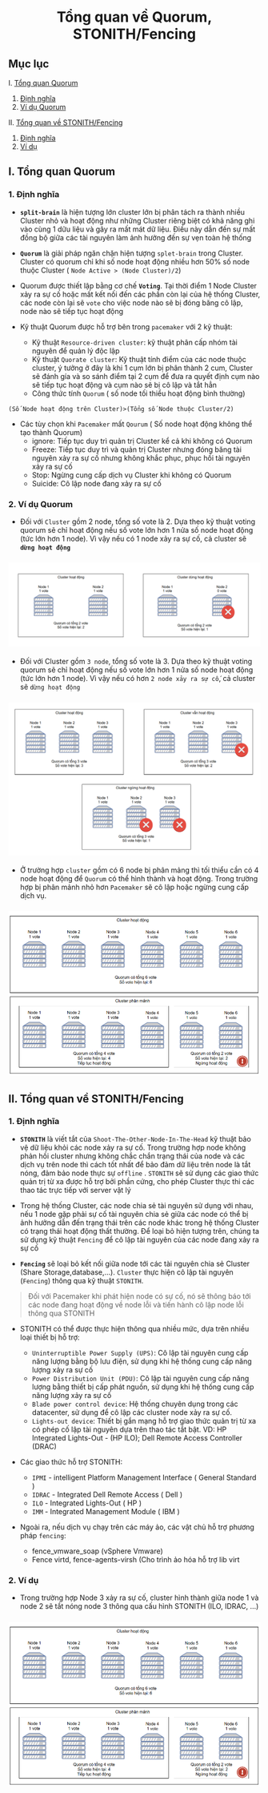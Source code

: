 <h1 align="center">Tổng quan về Quorum, STONITH/Fencing</h1>

## Mục lục
I. [Tổng quan Quorum](#tongquanquorum)

  1. [Định nghĩa](#dinhnghiaquorum)
  2. [Ví dụ Quorum](#viduquorum)

II. [Tổng quan về STONITH/Fencing](#STONITH/Fencing)
  1. [Định nghĩa](#dinhnghiaSTONITH/Fencing)
  2. [Ví dụ](#viduSTONITH/Fencing)


## I. <a name="tongquanquorum"></a>Tổng quan Quorum
### 1. <a name="dinhnghiaquorum"></a>Định nghĩa
- **`split-brain`** là hiện tượng lớn cluster lớn bị phân tách ra thành nhiều Cluster nhỏ và hoạt động như những Cluster riêng biệt có khả năng ghi vào cùng 1 dữu liệu và gây ra mất mát dữ liệu. Điều này dẫn đến sự mất đồng bộ giữa các tài nguyên làm ảnh hưởng đến sự vẹn toàn hệ thống

- **`Quorum`** là giải pháp ngăn chặn hiện tượng `splet-brain` trong Cluster. Cluster có quorum chỉ khi số node hoạt động nhiều hơn 50% số node thuộc Cluster ( `Node Active > (Node Cluster)/2`)

- Quorum được thiết lập bằng cơ chế **`Voting`**. Tại thời điểm 1 Node Cluster xảy ra sự cố hoặc mất kết nối đến các phần còn lại của hệ thống Cluster, các node còn lại sẽ `vote` cho việc node nào sẽ bị đóng băng cô lập, node nào sẽ tiếp tục hoạt động

- Kỹ thuật Quorum được hỗ trợ bên trong `pacemaker` với 2 kỹ thuật:
  - Kỹ thuật `Resource-driven cluster`: kỹ thuật phân cấp nhóm tài nguyên để quản lý độc lập
  - Kỹ thuật `Quorate cluster`: Kỹ thuật tính điểm của các node thuộc cluster, ý tưởng ở đây là khi 1 cụm lớn bị phân thành 2 cum, Cluster sẽ đánh gía và so sánh điểm tại 2 cụm để đưa ra quyết định cụm nào sẽ tiếp tục hoạt động và cụm nào sẽ bị cô lập và tắt hẳn 
  - Công thức tính `Quorum` ( số node tối thiểu hoạt động bình thường)
```
(Số Node hoạt động trên Cluster)>(Tổng số Node thuộc Cluster/2)
```

- Các tùy chọn khi `Pacemaker` mất `Qourum` ( Số node hoạt động không thể tạo thành Quorum)
  - ignore: Tiếp tục duy trì quản trị Cluster kể cả khi không có Quorum
  - Freeze: Tiếp tục duy trì và quản trị Cluster nhưng đóng băng tài nguyên xảy ra sự cố nhưng không khắc phục, phục hồi tài nguyên xảy ra sự cố
  - Stop: Ngừng cung cấp dịch vụ Cluster khi không có Quorum
  - Suicide: Cô lập node đang xảy ra sự cố

### 2. <a name="viduquorum"></a>Ví dụ Quorum

- Đối với `Cluster` gồm 2 node, tổng số vote là 2. Dựa theo kỹ thuật voting quorum sẽ chỉ hoạt động nếu số vote lớn hơn 1 nửa số node hoạt động (tức lớn hơn 1 node). Vì vậy nếu có 1 node xảy ra sự cố, cả cluster sẽ **`dừng hoạt động`**
<h3 align="center"><img src="../../Images/Cluster/9.png"></h3>

- Đối với Cluster gồm `3 node`, tổng số vote là 3. Dựa theo kỹ thuật voting quorum sẽ chỉ hoạt động nếu số vote lớn hơn 1 nửa số node hoạt động (tức lớn hơn 1 node). Vì vậy nếu có hơn `2 node xảy ra sự cố`, cả cluster sẽ `dừng hoạt động`
<h3 align="center"><img src="../../Images/Cluster/10.png"></h3>

- Ở trường hợp `cluster` gồm có 6 node bị phân mảng thì tối thiểu cần có 4 node hoạt động để `Quorum` có thể hình thành và hoạt động. Trong trường hợp bị phân mảnh nhỏ hơn `Pacemaker` sẽ cô lập hoặc ngừng cung cấp dịch vụ.
<h3 align="center"><img src="../../Images/Cluster/11.png"></h3>


## II. <a name="STONITH/Fencing"></a>Tổng quan về STONITH/Fencing
### 1. <a name="dinhnghiaSTONITH/Fencing"></a>Định nghĩa

- **`STONITH`** là viết tắt của `Shoot-The-Other-Node-In-The-Head` kỹ thuật bảo vệ dữ liệu khỏi các node xảy ra sự cố. Trong trường hợp node không phản hồi cluster nhưng không chắc chắn trạng thái của node và các dịch vụ trên node thì cách tốt nhất để bảo đảm dữ liệu trên node là tắt nóng, đảm bảo node thực sự `offline` . `STONITH` sẽ sử dụng các giao thức quản trị từ xa được hỗ trợ bởi phần cứng, cho phép Cluster thực thi các thao tác trực tiếp với server vật lý

 - Trong hệ thống Cluster, các node chia sẻ tài nguyên sử dụng với nhau, nếu 1 node gặp phải sự cố tài nguyên chia sẻ giữa các node có thể bị ảnh hưởng dẫn đến trạng thái trên các node khác trong hệ thống Cluster có trạng thái hoạt động thất thường. Để loại bỏ hiện tượng trên, chúng ta sử dụng kỹ thuật `Fencing` để cô lập tài nguyên của các node đang xảy ra sự cố

 - **`Fencing`** sẽ loại bỏ kết nối giữa node tới các tài nguyên chia sẻ Cluster (Share Storage,database,...). `Cluster` thực hiện cô lập tài nguyên (`Fencing`) thông qua kỹ thuật `STONITH`.

 > Đối với Pacemaker khi phát hiện node có sự cố, nó sẽ thông báo tới các node đang hoạt động về node lỗi và tiến hành cô lập node lỗi thông qua STONITH

 - STONITH có thể được thực hiện thông qua nhiều mức, dựa trên nhiều loại thiết bị hỗ trợ:
   - `Uninterruptible Power Supply (UPS)`: Cô lập tài nguyên cung cấp năng lượng bằng bộ lưu điện, sử dụng khi hệ thống cung cấp năng lượng xảy ra sự cố
   - `Power Distribution Unit (PDU)`: Cô lập tài nguyên cung cấp năng lượng bằng thiết bị cấp phát nguồn, sử dụng khi hệ thống cung cấp năng lượng xảy ra sự cố
   - `Blade power control device`: Hệ thống chuyên dụng trong các datacenter, sử dụng để cô lập các cluster node xảy ra sự cố.
   - `Lights-out device`: Thiết bị gắn mạng hỗ trợ giao thức quản trị từ xa có phép cố lập tài nguyên dựa trên thao tác tắt bật. VD: HP Integrated Lights-Out - (HP ILO); Dell Remote Access Controller (DRAC)

- Các giao thức hỗ trợ STONITH:
  - `IPMI` - intelligent Platform Management Interface ( General Standard )
  - `IDRAC` - Integrated Dell Remote Access ( Dell )
  - `ILO` - Integrated Lights-Out ( HP )
  - `IMM` - Integrated Management Module ( IBM )

- Ngoài ra, nếu dịch vụ chạy trên các máy ảo, các vật chủ hỗ trợ phương pháp `fencing`:
  - fence_vmware_soap (vSphere Vmware)
  - Fence virtd, fence-agents-virsh (Cho trình ảo hóa hỗ trợ lib virt

### 2. <a name="viduSTONITH/Fencing"></a>Ví dụ

- Trong trường hợp Node 3 xảy ra sự cố, cluster hình thành giữa node 1 và node 2 sẽ tắt nóng node 3 thông qua cấu hình STONITH (ILO, IDRAC, …)

 <h3 align="center"><img src="../../Images/Cluster/11.png"></h3>
